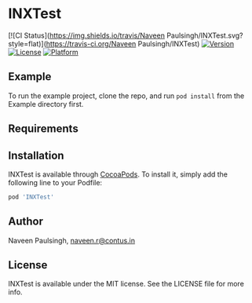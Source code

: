 # INXTest

[![CI Status](https://img.shields.io/travis/Naveen Paulsingh/INXTest.svg?style=flat)](https://travis-ci.org/Naveen Paulsingh/INXTest)
[![Version](https://img.shields.io/cocoapods/v/INXTest.svg?style=flat)](https://cocoapods.org/pods/INXTest)
[![License](https://img.shields.io/cocoapods/l/INXTest.svg?style=flat)](https://cocoapods.org/pods/INXTest)
[![Platform](https://img.shields.io/cocoapods/p/INXTest.svg?style=flat)](https://cocoapods.org/pods/INXTest)

## Example

To run the example project, clone the repo, and run `pod install` from the Example directory first.

## Requirements

## Installation

INXTest is available through [CocoaPods](https://cocoapods.org). To install
it, simply add the following line to your Podfile:

```ruby
pod 'INXTest'
```

## Author

Naveen Paulsingh, naveen.r@contus.in

## License

INXTest is available under the MIT license. See the LICENSE file for more info.
